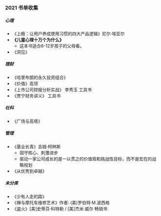 ### 2021 书单收集

##### 心理

* 《上瘾：让用户养成使用习惯的四大产品逻辑》尼尔·埃亚尔
* **《儿童心理十万个为什么》**
  * 这本书适合6-12岁孩子的父母看。
* 《洞见》

##### 理财

* 《哈里布朗的永久投资组合》
* 《价值》高领
* 《上市公司财报分析实战》   李秀玉 工具书
* 《贾宁财务讲义》 工具书

#####  社科

* 《广场与高塔》

##### 管理

* 《基业长青》吉姆·柯林斯
  * 固守核心、刺激进步
  * 驱动一家公司成长的是一以贯之的价值观和挑战性目标，而不是宏在的战略规划
* 《从优秀到卓越》

##### 未分类

* 《少有人走的路》
* 《禅与摩托车维修艺术》作者: (美)罗伯特·M.波西格
*  《盗火》[美]史蒂芬·科特勒 / [美]杰米·威尔 畅销书

